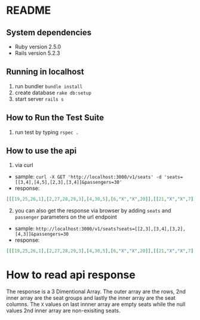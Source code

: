 # README

## System dependencies

* Ruby version 2.5.0
* Rails version 5.2.3

## Running in localhost

1. run bundler `bundle install`
2. create database `rake db:setup`
3. start server `rails s`

## How to Run the Test Suite

1. run test by typing `rspec .`

## How to use the api
1. via curl
  * sample: `curl -X GET 'http://localhost:3000/v1/seats' -d 'seats=[[3,4],[4,5],[2,3],[3,4]]&passengers=30'`
  * response:
  ```json
  [[[19,25,26,1],[2,27,28,29,3],[4,30,5],[6,"X","X",20]],[[21,"X","X",7],[8,"X","X","X",9],[10,"X",11],[12,"X","X",22]],[[23,"X","X",13],[14,"X","X","X",15],null,[16,"X","X",24]],[null,[17,"X","X","X",18],null,null],[null,null,null,null]]
  ```
2. you can also get the response via browser by adding `seats` and `passenger` parameters on the url endpoint
  * sample: `http://localhost:3000/v1/seats?seats=[[2,3],[3,4],[3,2],[4,3]]&passengers=30`
  * response:
  ```json
  [[[19,25,26,1],[2,27,28,29,3],[4,30,5],[6,"X","X",20]],[[21,"X","X",7],[8,"X","X","X",9],[10,"X",11],[12,"X","X",22]],[[23,"X","X",13],[14,"X","X","X",15],null,[16,"X","X",24]],[null,[17,"X","X","X",18],null,null],[null,null,null,null]]
  ```

# How to read api response
The response is a 3 Dimentional Array. The outer array are the rows, 2nd inner array are the seat groups and lastly the inner array are the seat columns. The `X` values on last innner array are empty seats while the null values 2nd inner array are non-exisiting seats.